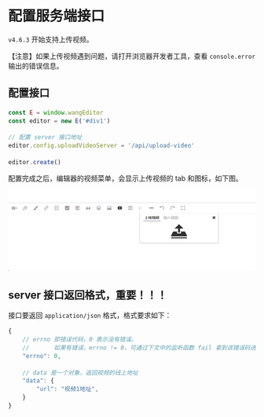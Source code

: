 # 配置服务端接口

`v4.6.3` 开始支持上传视频。

【注意】如果上传视频遇到问题，请打开浏览器开发者工具，查看 `console.error` 输出的错误信息。

## 配置接口

```js
const E = window.wangEditor
const editor = new E('#div1')

// 配置 server 接口地址
editor.config.uploadVideoServer = '/api/upload-video'

editor.create()
```

配置完成之后，编辑器的视频菜单，会显示上传视频的 tab 和图标，如下图。

![](../../images/upload-video.png)

## server 接口返回格式，重要！！！

接口要返回 `application/json` 格式，格式要求如下：

```js
{
    // errno 即错误代码，0 表示没有错误。
    //       如果有错误，errno != 0，可通过下文中的监听函数 fail 拿到该错误码进行自定义处理
    "errno": 0,

    // data 是一个对象，返回视频的线上地址
    "data": {
        "url": "视频1地址",
    }
}
```
